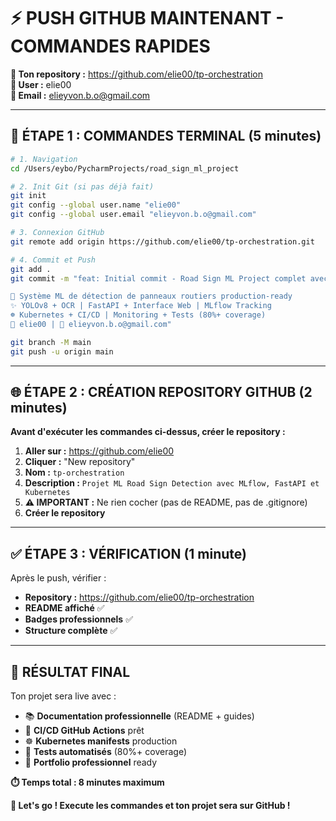 # ⚡ PUSH GITHUB MAINTENANT - COMMANDES RAPIDES

**🎯 Ton repository :** https://github.com/elie00/tp-orchestration  
**👤 User :** elie00  
**📧 Email :** elieyvon.b.o@gmail.com  

---

## 🚀 **ÉTAPE 1 : COMMANDES TERMINAL** (5 minutes)

```bash
# 1. Navigation
cd /Users/eybo/PycharmProjects/road_sign_ml_project

# 2. Init Git (si pas déjà fait)
git init
git config --global user.name "elie00"
git config --global user.email "elieyvon.b.o@gmail.com"

# 3. Connexion GitHub  
git remote add origin https://github.com/elie00/tp-orchestration.git

# 4. Commit et Push
git add .
git commit -m "feat: Initial commit - Road Sign ML Project complet avec MLflow + FastAPI + Kubernetes

🎯 Système ML de détection de panneaux routiers production-ready
✨ YOLOv8 + OCR | FastAPI + Interface Web | MLflow Tracking
☸️ Kubernetes + CI/CD | Monitoring + Tests (80%+ coverage)
👤 elie00 | 📧 elieyvon.b.o@gmail.com"

git branch -M main
git push -u origin main
```

---

## 🌐 **ÉTAPE 2 : CRÉATION REPOSITORY GITHUB** (2 minutes)

**Avant d'exécuter les commandes ci-dessus, créer le repository :**

1. **Aller sur :** https://github.com/elie00
2. **Cliquer :** "New repository" 
3. **Nom :** `tp-orchestration`
4. **Description :** `Projet ML Road Sign Detection avec MLflow, FastAPI et Kubernetes`
5. **⚠️ IMPORTANT :** Ne rien cocher (pas de README, pas de .gitignore)
6. **Créer le repository**

---

## ✅ **ÉTAPE 3 : VÉRIFICATION** (1 minute)

Après le push, vérifier :
- **Repository :** https://github.com/elie00/tp-orchestration
- **README affiché** ✅
- **Badges professionnels** ✅  
- **Structure complète** ✅

---

## 🎉 **RÉSULTAT FINAL**

Ton projet sera live avec :
- 📚 **Documentation professionnelle** (README + guides)
- 🔄 **CI/CD GitHub Actions** prêt
- ☸️ **Kubernetes manifests** production
- 🧪 **Tests automatisés** (80%+ coverage)
- 🌟 **Portfolio professionnel** ready

**⏱️ Temps total : 8 minutes maximum**

**🚀 Let's go ! Execute les commandes et ton projet sera sur GitHub !**
